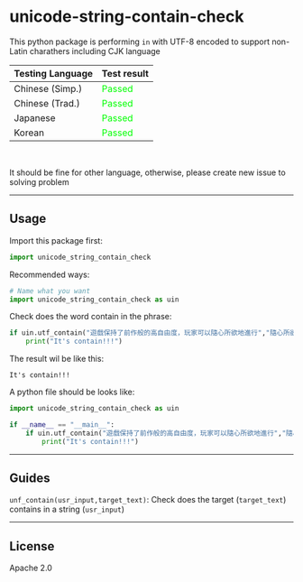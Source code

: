 # unicode-string-contain-check
This python package is performing `in` with UTF-8 encoded to support non-Latin charathers including CJK language


|**Testing Language**|**Test result**|
|---|---|
|Chinese (Simp.)|<span style="color: lime">Passed</span>|
|Chinese (Trad.)|<span style="color: lime">Passed</span>|
|Japanese|<span style="color: lime">Passed</span>|
|Korean|<span style="color: lime">Passed</span>|

<br>

It should be fine for other language, otherwise, please create new issue to solving problem

<hr>

## Usage
Import this package first:
```python
import unicode_string_contain_check
```
Recommended ways:
```python
# Name what you want
import unicode_string_contain_check as uin
```
Check does the word contain in the phrase:
```python
if uin.utf_contain("遊戲保持了前作般的高自由度，玩家可以隨心所欲地進行","隨心所欲"):
    print("It's contain!!!")
```
The result wil be like this:
```
It's contain!!!
```
A python file should be looks like:
```python
import unicode_string_contain_check as uin

if __name__ == "__main__":
    if uin.utf_contain("遊戲保持了前作般的高自由度，玩家可以隨心所欲地進行","隨心所欲"):
        print("It's contain!!!")
```

<hr>

## Guides
`unf_contain(usr_input,target_text)`: Check does the target (`target_text`) contains in a string (`usr_input`)

<hr>

## License

Apache 2.0